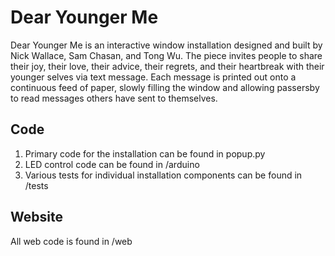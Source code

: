 # Dear Younger Me
Dear Younger Me is an interactive window installation designed and built by Nick Wallace, Sam Chasan, and Tong Wu. The piece invites people to share their joy, their love, their advice, their regrets, and their heartbreak with their younger selves via text message. Each message is printed out onto a continuous feed of paper, slowly filling the window and allowing passersby to read messages others have sent to themselves.

## Code
1. Primary code for the installation can be found in popup.py
1. LED control code can be found in /arduino
1. Various tests for individual installation components can be found in /tests

## Website
All web code is found in /web
